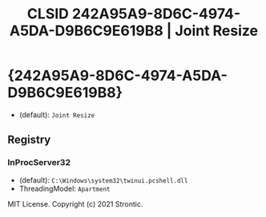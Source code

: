 ﻿---
title: "CLSID 242A95A9-8D6C-4974-A5DA-D9B6C9E619B8 | Joint Resize"
excerpt: What is COM-Object CLSID 242A95A9-8D6C-4974-A5DA-D9B6C9E619B8?
---

# {242A95A9-8D6C-4974-A5DA-D9B6C9E619B8}

* (default): `Joint Resize`

## Registry


### InProcServer32

* (default): `C:\Windows\system32\twinui.pcshell.dll`
* ThreadingModel: `Apartment`

MIT License. Copyright (c) 2021 Strontic.


